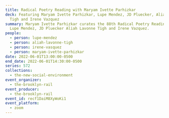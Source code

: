 ```yaml
---
title: Radical Poetry Reading with Maryam Ivette Parhizkar
deck: Featuring Maryam Ivette Parhizkar, Lupe Mendez, JD Pluecker, Aliah Lavonne
  Tigh and Irene Vazquez
summary: Maryam Ivette Parhizkar curates the 88th Radical Poetry Reading with
  Lupe Mendez, JD Pluecker Aliah Lavonne Tigh and Irene Vazquez.
people:
  - person: lupe-mendez
  - person: aliah-lavonne-tigh
  - person: irene-vasquez
  - person: maryam-ivette-parhizkar
date: 2022-06-01T13:00:00-0500
end_date: 2022-06-01T14:30:00-0500
series: 572
collections:
  - the-new-social-environment
event_organizer:
  - the-brooklyn-rail
event_producer:
  - the-brooklyn-rail
event_id: recf1DaiM8XyWoKi1
event_platform:
  - zoom
---
```

